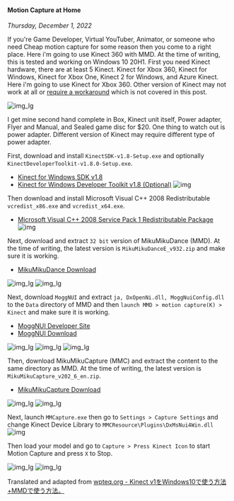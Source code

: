 #### Motion Capture at Home
_Thursday, December 1, 2022_

If you're Game Developer, Virtual YouTuber, Animator, or someone who need Cheap motion capture for 
some reason then you come to a right place. Here i'm going to use Kinect 360 with MMD. At the time 
of writing, this is tested and working on Windows 10 20H1. First you need Kinect hardware, there are 
at least 5 Kinect. Kinect for Xbox 360, Kinect for Windows, Kinect for Xbox One, Kinect 2 for Windows, 
and Azure Kinect. Here i'm going to use Kinect for Xbox 360. Other version of Kinect may not work at 
all or [require a workaround](https://www.engadget.com/2015-03-08-using-the-kinect-for-motion-capture.html) 
which is not covered in this post.

![img_lg](./posts/2022-12-01-motion-capture-at-home/00.jpg)

I get mine second hand complete in Box, Kinect unit itself, Power adapter, Flyer and Manual, and Sealed 
game disc for $20. One thing to watch out is power adapter. Different version of Kinect may require 
different type of power adapter. 

First, download and install `KinectSDK-v1.8-Setup.exe` and optionally `KinectDeveloperToolkit-v1.8.0-Setup.exe`.
* [Kinect for Windows SDK v1.8](https://www.microsoft.com/en-us/download/details.aspx?id=40278)
* [Kinect for Windows Developer Toolkit v1.8 (Optional)](https://www.microsoft.com/en-us/download/details.aspx?id=40276)
![img](./posts/2022-12-01-motion-capture-at-home/01.png)

Then download and install Microsoft Visual C++ 2008 Redistributable `vcredist_x86.exe` and `vcredist_x64.exe`.
* [Microsoft Visual C++ 2008 Service Pack 1 Redistributable Package](https://www.microsoft.com/en-us/download/details.aspx?id=26368)
![img](./posts/2022-12-01-motion-capture-at-home/02.png)

Next, download and extract `32 bit` version of MikuMikuDance (MMD). At the time of writing, the latest version 
is `MikuMikuDanceE_v932.zip` and make sure it is working.
* [MikuMikuDance Download](https://learnmmd.com/downloads/)

![img_lg](./posts/2022-12-01-motion-capture-at-home/03.png)
![img_lg](./posts/2022-12-01-motion-capture-at-home/04.png)

Next, download `MoggNUI` and extract `ja, DxOpenNi.dll, MoggNuiConfig.dll` to the `Data` directory of MMD and 
then `launch MMD > motion capture(K) > Kinect` and make sure it is working. 
* [MoggNUI Developer Site](https://sites.google.com/site/moggproject/)
* [MoggNUI Download](https://drive.google.com/drive/folders/1zMSmDRbGHNUWNsaD8druoeod-z6HgbZt)

![img_lg](./posts/2022-12-01-motion-capture-at-home/05.png)
![img_lg](./posts/2022-12-01-motion-capture-at-home/06.png)
![img_lg](./posts/2022-12-01-motion-capture-at-home/07.png)

Then, download MikuMikuCapture (MMC) and extract the content to the same directory as MMD. At the time of writing, 
the latest version is `MikuMikuCapture_v202_6_en.zip`.
* [MikuMikuCapture Download](https://sites.google.com/site/mikumikucapturee/download)

![img_lg](./posts/2022-12-01-motion-capture-at-home/08.png)
![img_lg](./posts/2022-12-01-motion-capture-at-home/09.png)

Next, launch `MMCapture.exe` then go to `Settings > Capture Settings` and change Kinect Device Library to 
`MMCResource\Plugins\DxMsNui4Win.dll`
![img](./posts/2022-12-01-motion-capture-at-home/10.png)

Then load your model and go to `Capture > Press Kinect Icon` to start Motion Capture and press `X` to Stop.

![img_lg](./posts/2022-12-01-motion-capture-at-home/11.png)
![img_lg](./posts/2022-12-01-motion-capture-at-home/12.png)

Translated and adapted from [wpteq.org - Kinect v1をWindows10で使う方法+MMDで使う方法。](https://wpteq.org/windows/windows10-manual/post-22791)